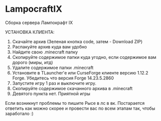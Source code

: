 # LampocraftIX
Сборка сервера Лампокрафт IX

УСТАНОВКА КЛИЕНТА:

1. Скачайте архив (Зеленая кнопка code, затем - Download ZIP)
2. Распакуйте архив куда вам удобно
3. Найдите свою .minecraft папку
4. Скопируйте содержимое папки куда угодно, если содержимое вам дорого (миры, итд)
5. Удалите содержимое папки .minecraft
6. Установите в TLauncher'е или CurseForge клиенте версию 1.12.2 Forge. Убедитесь что версия Forge 14.23.5.2860
7. Запустите игру 1 раз и выключите игру.
8. Скопируйте содержимое скачанного архива в .minecraft
9. Девятого пункта нет. Приятной игры

Если возникнут проблемы то пишите Рысе в лс в вк. Постарается ответить как можно скорее и провести вас по всем этапам так, чтобы заработало :)
